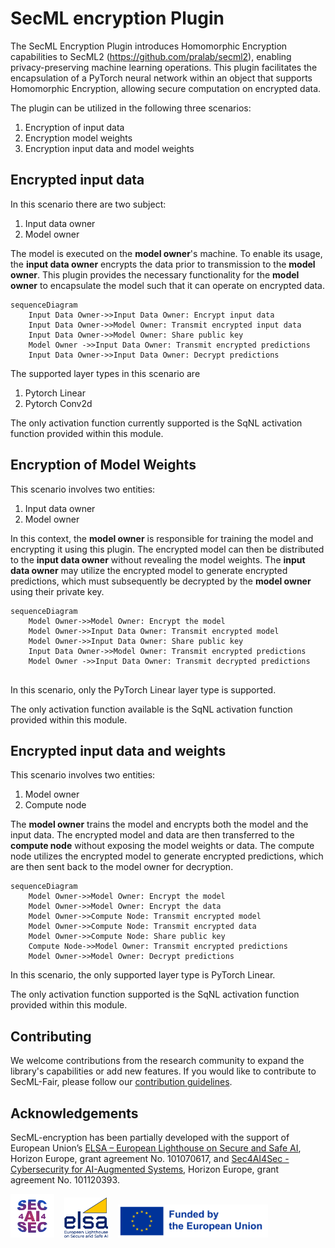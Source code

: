 # SecML encryption Plugin
The SecML Encryption Plugin introduces Homomorphic Encryption capabilities to SecML2 (https://github.com/pralab/secml2), enabling privacy-preserving machine learning operations. This plugin facilitates the encapsulation of a PyTorch neural network within an object that supports Homomorphic Encryption, allowing secure computation on encrypted data.

The plugin can be utilized in the following three scenarios:
1. Encryption of input data
2. Encryption model weights
3. Encryption input data and model weights

## Encrypted input data
In this scenario there are two subject:
1. Input data owner
2. Model owner

The model is executed on the **model owner**'s machine. To enable its usage, the **input data owner** encrypts the data prior to transmission to the **model owner**. This plugin provides the necessary functionality for the **model owner** to encapsulate the model such that it can operate on encrypted data.

```mermaid
sequenceDiagram
    Input Data Owner->>Input Data Owner: Encrypt input data
    Input Data Owner->>Model Owner: Transmit encrypted input data
    Input Data Owner->>Model Owner: Share public key
    Model Owner ->>Input Data Owner: Transmit encrypted predictions
    Input Data Owner->>Input Data Owner: Decrypt predictions
```

The supported layer types in this scenario are
1. Pytorch Linear
2. Pytorch Conv2d

The only activation function currently supported is the SqNL activation function provided within this module.

## Encryption of Model Weights
This scenario involves two entities:
1. Input data owner
2. Model owner

In this context, the **model owner** is responsible for training the model and encrypting it using this plugin. The encrypted model can then be distributed to the **input data owner** without revealing the model weights. The **input data owner** may utilize the encrypted model to generate encrypted predictions, which must subsequently be decrypted by the **model owner** using their private key.

```mermaid
sequenceDiagram
    Model Owner->>Model Owner: Encrypt the model
    Model Owner->>Input Data Owner: Transmit encrypted model
    Model Owner->>Input Data Owner: Share public key
    Input Data Owner->>Model Owner: Transmit encrypted predictions
    Model Owner ->>Input Data Owner: Transmit decrypted predictions
    
```

In this scenario, only the PyTorch Linear layer type is supported.

The only activation function available is the SqNL activation function provided within this module.

## Encrypted input data and weights
This scenario involves two entities:
1. Model owner
2. Compute node

The **model owner** trains the model and encrypts both the model and the input data. The encrypted model and data are then transferred to the **compute node** without exposing the model weights or data. The compute node utilizes the encrypted model to generate encrypted predictions, which are then sent back to the model owner for decryption.

```mermaid
sequenceDiagram
    Model Owner->>Model Owner: Encrypt the model
    Model Owner->>Model Owner: Encrypt the data
    Model Owner->>Compute Node: Transmit encrypted model
    Model Owner->>Compute Node: Transmit encrypted data
    Model Owner->>Compute Node: Share public key
    Compute Node->>Model Owner: Transmit encrypted predictions
    Model Owner->>Model Owner: Decrypt predictions
```

In this scenario, the only supported layer type is PyTorch Linear.

The only activation function supported is the SqNL activation function provided within this module.

## Contributing

We welcome contributions from the research community to expand the library's capabilities or add new features. 
If you would like to contribute to SecML-Fair, please follow our [contribution guidelines](https://github.com/simoneminisi/secml-fair/blob/main/CONTRIBUTING.md).

## Acknowledgements
SecML-encryption has been partially developed with the support of European Union’s [ELSA – European Lighthouse on Secure and Safe AI](https://elsa-ai.eu), Horizon Europe, grant agreement No. 101070617, and [Sec4AI4Sec - Cybersecurity for AI-Augmented Systems](https://www.sec4ai4sec-project.eu), Horizon Europe, grant agreement No. 101120393.

<img src="assets/logos/sec4AI4sec.png" alt="sec4ai4sec" style="width:70px;"/> &nbsp;&nbsp; 
<img src="assets/logos/elsa.jpg" alt="elsa" style="width:70px;"/> &nbsp;&nbsp; 
<img src="assets/logos/FundedbytheEU.png" alt="europe" style="width:240px;"/>